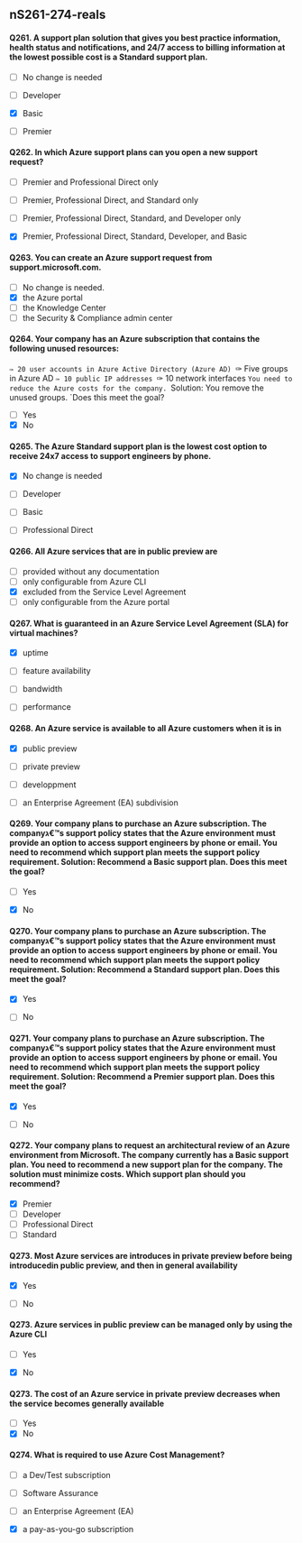 ##   nS261-274-reals





































#### Q261. A support plan solution that gives you best practice information, health status and notifications, and 24/7 access to billing information at the lowest possible cost is a Standard support plan.

- [ ] No change is needed
- [ ] Developer
- [x] Basic
- [ ] Premier


#### Q262. In which Azure support plans can you open a new support request?

- [ ] Premier and Professional Direct only
- [ ] Premier, Professional Direct, and Standard only
- [ ] Premier, Professional Direct, Standard, and Developer only
- [x] Premier, Professional Direct, Standard, Developer, and Basic


#### Q263. You can create an Azure support request from support.microsoft.com.

- [ ] No change is needed.
- [x] the Azure portal
- [ ] the Knowledge Center
- [ ] the Security & Compliance admin center

#### Q264. Your company has an Azure subscription that contains the following unused resources:
`✑ 20 user accounts in Azure Active Directory (Azure AD)
`✑ Five groups in Azure AD
`✑ 10 public IP addresses
`✑ 10 network interfaces
`You need to reduce the Azure costs for the company.
`Solution: You remove the unused groups.
`Does this meet the goal?

- [ ] Yes
- [x] No

#### Q265. The Azure Standard support plan is the lowest cost option to receive 24x7 access to support engineers by phone.

- [x] No change is needed
- [ ] Developer
- [ ] Basic
- [ ] Professional Direct


#### Q266. All Azure services that are in public preview are

- [ ] provided without any documentation
- [ ] only configurable from Azure CLI
- [x] excluded from the Service Level Agreement
- [ ] only configurable from the Azure portal

#### Q267. What is guaranteed in an Azure Service Level Agreement (SLA) for virtual machines?

- [x] uptime
- [ ] feature availability
- [ ] bandwidth
- [ ] performance



#### Q268. An Azure service is available to all Azure customers when it is in 

- [x] public preview
- [ ] private preview
- [ ] developpment
- [ ] an Enterprise Agreement (EA) subdivision


#### Q269. Your company plans to purchase an Azure subscription. The companyג€™s support policy states that the Azure environment must provide an option to access support engineers by phone or email. You need to recommend which support plan meets the support policy requirement. Solution: Recommend a Basic support plan. Does this meet the goal?
- [ ] Yes
- [x] No


#### Q270. Your company plans to purchase an Azure subscription. The companyג€™s support policy states that the Azure environment must provide an option to access support engineers by phone or email. You need to recommend which support plan meets the support policy requirement. Solution: Recommend a Standard support plan. Does this meet the goal?

- [x] Yes
- [ ] No




































#### Q271. Your company plans to purchase an Azure subscription. The companyג€™s support policy states that the Azure environment must provide an option to access support engineers by phone or email. You need to recommend which support plan meets the support policy requirement. Solution: Recommend a Premier support plan. Does this meet the goal?

- [x] Yes
- [ ] No


#### Q272. Your company plans to request an architectural review of an Azure environment from Microsoft. The company currently has a Basic support plan. You need to recommend a new support plan for the company. The solution must minimize costs. Which support plan should you recommend?

- [x]  Premier
- [ ]  Developer
- [ ]  Professional Direct
- [ ]  Standard

#### Q273. Most Azure services are introduces in private preview before being introducedin public preview, and then in general availability

- [x] Yes
- [ ] No


#### Q273. Azure services in public preview can be managed only by using the Azure CLI

- [ ] Yes
- [x] No


#### Q273. The cost of an Azure service in private preview decreases when the service becomes generally available

- [ ] Yes
- [x] No

#### Q274. What is required to use Azure Cost Management?

- [ ]  a Dev/Test subscription
- [ ]  Software Assurance
- [ ]  an Enterprise Agreement (EA)
- [x]  a pay-as-you-go subscription

